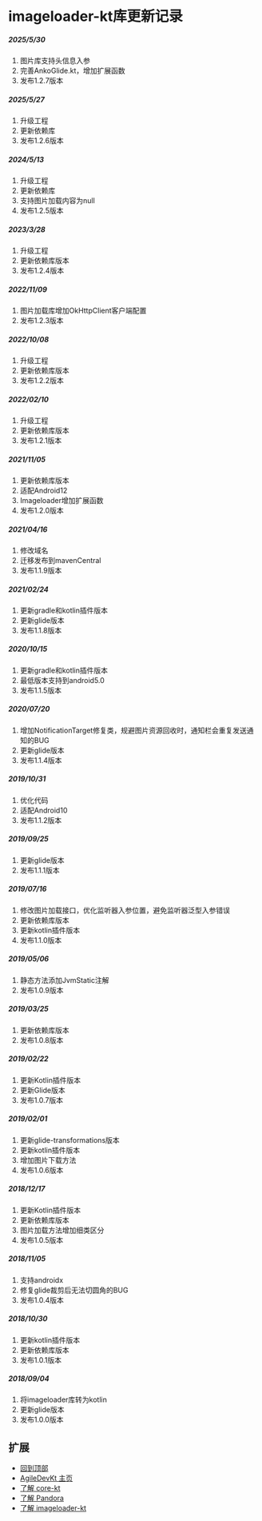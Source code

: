 # imageloader-kt库更新记录

##### 2025/5/30
1. 图片库支持头信息入参
2. 完善AnkoGlide.kt，增加扩展函数
3. 发布1.2.7版本

##### 2025/5/27
1. 升级工程
2. 更新依赖库
3. 发布1.2.6版本

##### 2024/5/13
1. 升级工程
2. 更新依赖库
3. 支持图片加载内容为null
4. 发布1.2.5版本

##### 2023/3/28
1. 升级工程
2. 更新依赖库版本
3. 发布1.2.4版本

##### 2022/11/09
1. 图片加载库增加OkHttpClient客户端配置
2. 发布1.2.3版本

##### 2022/10/08
1. 升级工程
2. 更新依赖库版本
3. 发布1.2.2版本

##### 2022/02/10
1. 升级工程
2. 更新依赖库版本
3. 发布1.2.1版本

##### 2021/11/05
1. 更新依赖库版本
2. 适配Android12 
3. Imageloader增加扩展函数
4. 发布1.2.0版本

##### 2021/04/16
1. 修改域名
2. 迁移发布到mavenCentral
3. 发布1.1.9版本

##### 2021/02/24
1. 更新gradle和kotlin插件版本
2. 更新glide版本
3. 发布1.1.8版本

##### 2020/10/15
1. 更新gradle和kotlin插件版本
2. 最低版本支持到android5.0
3. 发布1.1.5版本

##### 2020/07/20
1. 增加NotificationTarget修复类，规避图片资源回收时，通知栏会重复发送通知的BUG
2. 更新glide版本
3. 发布1.1.4版本

##### 2019/10/31
1. 优化代码
2. 适配Android10
3. 发布1.1.2版本

##### 2019/09/25
1. 更新glide版本
2. 发布1.1.1版本

##### 2019/07/16
1. 修改图片加载接口，优化监听器入参位置，避免监听器泛型入参错误
2. 更新依赖库版本
3. 更新kotlin插件版本
4. 发布1.1.0版本

##### 2019/05/06
1. 静态方法添加JvmStatic注解
2. 发布1.0.9版本

##### 2019/03/25
1. 更新依赖库版本
2. 发布1.0.8版本

##### 2019/02/22
1. 更新Kotlin插件版本
2. 更新Glide版本
3. 发布1.0.7版本

##### 2019/02/01
1. 更新glide-transformations版本
2. 更新kotlin插件版本
3. 增加图片下载方法
4. 发布1.0.6版本

##### 2018/12/17
1. 更新Kotlin插件版本
2. 更新依赖库版本
3. 图片加载方法增加细类区分
4. 发布1.0.5版本

##### 2018/11/05
1. 支持androidx
2. 修复glide裁剪后无法切圆角的BUG
3. 发布1.0.4版本

##### 2018/10/30
1. 更新kotlin插件版本
2. 更新依赖库版本
3. 发布1.0.1版本

##### 2018/09/04
1. 将imageloader库转为kotlin
2. 更新glide版本
3. 发布1.0.0版本

## 扩展
- [回到顶部](https://github.com/LZ9/AgileDevKt/blob/master/imageloaderkt/readme_imageloader_update.md#imageloader库更新记录)
- [AgileDevKt 主页](https://github.com/LZ9/AgileDevKt)
- [了解 core-kt](https://github.com/LZ9/AgileDevKt/blob/master/corekt/readme_core.md)
- [了解 Pandora](https://github.com/LZ9/AgileDevKt/blob/master/pandora/document/readme_pandora.md)
- [了解 imageloader-kt](https://github.com/LZ9/AgileDevKt/blob/master/imageloaderkt/readme_imageloader.md)